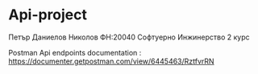 # Api-project

Петър Даниелов Николов ФН:20040 Софтуерно Инжинерство 2 курс


Postman Api endpoints documentation : https://documenter.getpostman.com/view/6445463/RztfvrRN
